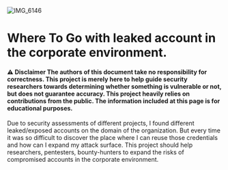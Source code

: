 
![IMG_6146](https://user-images.githubusercontent.com/25904307/104650994-55000280-56b7-11eb-978f-eb47afa21ce5.JPG)

# Where To Go with leaked account in the corporate environment.
#### ⚠️ Disclaimer The authors of this document take no responsibility for correctness. This project is merely here to help guide security researchers towards determining whether something is vulnerable or not, but does not guarantee accuracy. This project heavily relies on contributions from the public. The information included at this page is for educational purposes.

Due to security assessments of different projects, I found different leaked/exposed accounts on the domain of the organization. But every time it was so difficult to discover the place where I can reuse those credentials and how can I expand my attack surface. 
This project should help researchers, pentesters, bounty-hunters to expand the risks of compromised accounts in the corporate environment.


 
